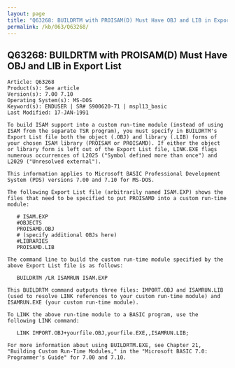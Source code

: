```yaml
---
layout: page
title: "Q63268: BUILDRTM with PROISAM(D) Must Have OBJ and LIB in Export List"
permalink: /kb/063/Q63268/
---
```


## Q63268: BUILDRTM with PROISAM(D) Must Have OBJ and LIB in Export List

	Article: Q63268
	Product(s): See article
	Version(s): 7.00 7.10
	Operating System(s): MS-DOS
	Keyword(s): ENDUSER | SR# S900620-71 | mspl13_basic
	Last Modified: 17-JAN-1991
	
	To build ISAM support into a custom run-time module (instead of using
	ISAM from the separate TSR program), you must specify in BUILDRTM's
	Export List file both the object (.OBJ) and library (.LIB) forms of
	your chosen ISAM library (PROISAM or PROISAMD). If either the object
	or library form is left out of the Export List file, LINK.EXE flags
	numerous occurrences of L2025 ("Symbol defined more than once") and
	L2029 ("Unresolved external").
	
	This information applies to Microsoft BASIC Professional Development
	System (PDS) versions 7.00 and 7.10 for MS-DOS.
	
	The following Export List file (arbitrarily named ISAM.EXP) shows the
	files that need to be specified to put PROISAMD into a custom run-time
	module:
	
	   # ISAM.EXP
	   #OBJECTS
	   PROISAMD.OBJ
	   # (specify additional OBJs here)
	   #LIBRARIES
	   PROISAMD.LIB
	
	The command line to build the custom run-time module specified by the
	above Export List file is as follows:
	
	   BUILDRTM /LR ISAMRUN ISAM.EXP
	
	This BUILDRTM command outputs three files: IMPORT.OBJ and ISAMRUN.LIB
	(used to resolve LINK references to your custom run-time module) and
	ISAMRUN.EXE (your custom run-time module).
	
	To LINK the above run-time module to a BASIC program, use the
	following LINK command:
	
	   LINK IMPORT.OBJ+yourfile.OBJ,yourfile.EXE,,ISAMRUN.LIB;
	
	For more information about using BUILDRTM.EXE, see Chapter 21,
	"Building Custom Run-Time Modules," in the "Microsoft BASIC 7.0:
	Programmer's Guide" for 7.00 and 7.10.
